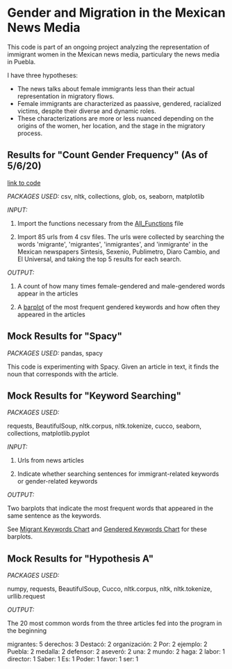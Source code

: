 # Gender and Migration in the Mexican News Media

This code is part of an ongoing project analyzing the representation of immigrant women in the Mexican news media, particulary the news media in Puebla. 


I have three hypotheses: 

- The news talks about female immigrants less than their actual representation in migratory flows. 
- Female immigrants are characterized as paassive, gendered, racialized victims, despite their diverse and dynamic roles. 
- These characterizations are more or less nuanced depending on the origins of the women, her location, and the stage in the migratory process. 

## Results for "Count Gender Frequency" (As of 5/6/20)
[link to code](https://github.com/khahnmad/Gender-and-Migration-in-the-Mexican-News-Media/blob/master/Count%20Gender%20Frequency.py)

*PACKAGES USED:* 
csv, nltk, collections, glob, os, seaborn, matplotlib

*INPUT:*

1) Import the functions necessary from the [All_Functions](https://github.com/khahnmad/Gender-and-Migration-in-the-Mexican-News-Media/blob/master/All_Functions.py) file

2) Import 85 urls from 4 csv files. The urls were collected by searching the words 'migrante', 'migrantes', 'inmigrantes', and 'inmigrante' in the Mexican newspapers Sintesis, Sexenio,	Publimetro,	Diaro Cambio, and	El Universal, and taking the top 5 results for each search. 

*OUTPUT:*

1) A count of how many times female-gendered and male-gendered words appear in the articles

2) A [barplot](https://github.com/khahnmad/Gender-and-Migration-in-the-Mexican-News-Media/blob/master/MostCommonKeywords.png) of the most frequent gendered keywords and how often they appeared in the articles

## Mock Results for "Spacy"
*PACKAGES USED:*
pandas, spacy

This code is experimenting with Spacy. Given an article in text, it finds the noun that corresponds with the article. 


## Mock Results for "Keyword Searching"

*PACKAGES USED:* 

requests, BeautifulSoup, nltk.corpus, nltk.tokenize, cucco, seaborn, collections, matplotlib.pyplot


*INPUT:* 

1) Urls from news articles

2) Indicate whether searching sentences for immigrant-related keywords or gender-related keywords


*OUTPUT:*

Two barplots that indicate the most frequent words that appeared in the same sentence as the keywords. 

See [Migrant Keywords Chart](https://github.com/khahnmad/Gender-and-Migration-in-the-Mexican-News-Media/blob/master/Migrant%20Keywords%20Chart.png) and [Gendered Keywords Chart](https://github.com/khahnmad/Gender-and-Migration-in-the-Mexican-News-Media/blob/master/Gendered%20Keywords%20Chart.png) for these barplots. 



## Mock Results for "Hypothesis A"

*PACKAGES USED:*  

numpy, requests, BeautifulSoup, Cucco, nltk.corpus, nltk, nltk.tokenize, urllib.request

*OUTPUT:*

The 20 most common words from the three articles fed into the program in the beginning

migrantes: 5 derechos: 3 Destacó: 2 organización: 2 Por: 2 ejemplo: 2 Puebla: 2 medalla: 2 defensor: 2 aseveró: 2 una: 2 mundo: 2 haga: 2 labor: 1 director: 1 Saber: 1 Es: 1 Poder: 1 favor: 1 ser: 1



